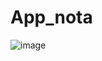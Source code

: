 # App_nota

![image](https://user-images.githubusercontent.com/98895644/169707582-13c0f3e8-4b8b-4926-993b-06fea1460901.png)
